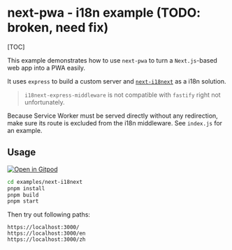 # next-pwa - i18n example (TODO: broken, need fix)

[TOC]

This example demonstrates how to use `next-pwa` to turn a `Next.js`-based web app into a PWA easily.

It uses `express` to build a custom server and [`next-i18next`](https://github.com/isaachinman/next-i18next) as a i18n solution.

> `i18next-express-middleware` is not compatible with `fastify` right not unfortunately.

Because Service Worker must be served directly without any redirection, make sure its route is excluded from the i18n middleware. See `index.js` for an example.

## Usage

[![Open in Gitpod](https://img.shields.io/badge/Open%20In-Gitpod.io-%231966D2?style=for-the-badge&logo=gitpod)](https://gitpod.io/#https://github.com/DuCanhGH/next-pwa/)

```bash
cd examples/next-i18next
pnpm install
pnpm build
pnpm start
```

Then try out following paths:

```
https://localhost:3000/
https://localhost:3000/en
https://localhost:3000/zh
```
